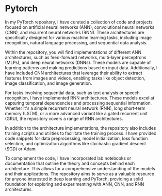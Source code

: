 # Pytorch
In my PyTorch repository, I have curated a collection of code and projects focused on artificial neural networks (ANN), convolutional neural networks (CNN), and recurrent neural networks (RNN). These architectures are specifically designed for various machine learning tasks, including image recognition, natural language processing, and sequential data analysis.

Within the repository, you will find implementations of different ANN architectures, such as feed-forward networks, multi-layer perceptrons (MLPs), and deep neural networks (DNNs). These models are capable of learning patterns and making predictions based on input data. Additionally, I have included CNN architectures that leverage their ability to extract features from images and videos, enabling tasks like object detection, image classification, and image generation.

For tasks involving sequential data, such as text analysis or speech recognition, I have implemented RNN architectures. These models excel at capturing temporal dependencies and processing sequential information. Whether it's a simple recurrent neural network (RNN), long short-term memory (LSTM), or a more advanced variant like a gated recurrent unit (GRU), the repository covers a range of RNN architectures.

In addition to the architecture implementations, the repository also includes training scripts and utilities to facilitate the training process. I have provided code snippets for data preprocessing, model initialization, loss function selection, and optimization algorithms like stochastic gradient descent (SGD) or Adam.

To complement the code, I have incorporated lab notebooks or documentation that outline the theory and concepts behind each architecture. This allows for a comprehensive understanding of the models and their applications. The repository aims to serve as a valuable resource for anyone interested in deep learning and PyTorch, providing a solid foundation for exploring and experimenting with ANN, CNN, and RNN architectures.
